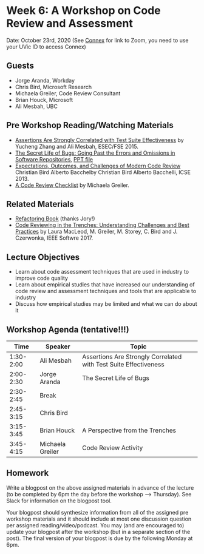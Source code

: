 # Week 6: A Workshop on Code Review and Assessment 

Date: October 23rd, 2020
(See [Connex]( https://connex.csc.uvic.ca/portal/site/emse2020) for link to Zoom, you need to use your UVic ID to access Connex)

## Guests
- Jorge Aranda, Workday
- Chris Bird, Microsoft Research
- Michaela Greiler, Code Review Consultant
- Brian Houck, Microsoft
- Ali Mesbah, UBC

## Pre Workshop Reading/Watching Materials
- [Assertions Are Strongly Correlated with Test Suite Effectiveness](http://ece.ubc.ca/~amesbah/resources/papers/fse15.pdf) by Yucheng Zhang and Ali Mesbah, ESEC/FSE 2015.
- [The Secret Life of Bugs: Going Past the Errors and Omissions in Software 
Repositories](https://www.microsoft.com/en-us/research/wp-content/uploads/2016/02/secret.pdf), [PPT file](https://www.microsoft.com/en-us/research/publication/the-secret-life-of-bugs-going-past-the-errors-and-omissions-in-software-repositories/)
- [Expectations, Outcomes, and Challenges of Modern Code 
Review](https://www.microsoft.com/en-us/research/publication/expectations-outcomes-and-challenges-of-modern-code-review/) Christian Bird Alberto Bacchelby Christian Bird Alberto Bacchelli, ICSE 2013.
- [A Code Review Checklist](https://www.michaelagreiler.com/code-review-checklist-2/) by Michaela Greiler.

## Related Materials
- [Refactoring Book](https://refactoring.com/) (thanks Jory!)
- [Code Reviewing in the Trenches: Understanding
Challenges and Best Practices](http://cabird.com/pubs/macleod2017codereviewing.pdf) by Laura MacLeod, M. Greiler, M. Storey, C. Bird and J. Czerwonka, IEEE Softwre 2017.

## Lecture Objectives
- Learn about code assessment techniques that are used in industry to improve code quality
- Learn about empirical studies that have increased our understanding of code review and assessment techniques and tools that are applicable to industry
- Discuss how empirical studies may be limited and what we can do about it

## Workshop Agenda (tentative!!!)

| Time | Speaker | Topic | 
| ------- | ------------------- | --------------------------------- | 
| 1:30-2:00 | Ali Mesbah | Assertions Are Strongly Correlated with Test Suite Effectiveness |
| 2:00-2:30 | Jorge Aranda | The Secret Life of Bugs | 
| 2:30-2:45 | Break | |
| 2:45-3:15 | Chris Bird | | "Modern" Code Review today |
| 3:15-3:45 | Brian Houck| A Perspective from the Trenches |
| 3:45-4:15 | Michaela Greiler| Code Review Activity |


## Homework

Write a blogpost on the above assigned materials in advance of the lecture 
(to be completed by 6pm the day before the workshop --> Thursday).
See Slack for information on the blogpost tool.

Your blogpost should synthesize information from all of the assigned pre workshop materials and it
should include at most one discussion question per assigned reading/video/podcast. 
You may (and are encouraged to) update your blogpost after the workshop (but in a separate section of the post). 
The final version of your blogpost is due by the following Monday at 6pm.
